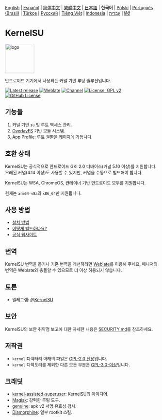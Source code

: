 [English](README.md) | [Español](README_ES.md) | [简体中文](README_CN.md) | [繁體中文](README_TW.md) | [日本語](README_JP.md) | **한국어** | [Polski](README_PL.md) | [Português (Brasil)](README_PT-BR.md) | [Türkçe](README_TR.md) | [Русский](README_RU.md) | [Tiếng Việt](README_VI.md) | [Indonesia](README_ID.md) | [עברית](README_IW.md) | [हिंदी](README_IN.md)

# KernelSU

<img src="https://kernelsu.org/logo.png" style="width: 96px;" alt="logo">

안드로이드 기기에서 사용되는 커널 기반 루팅 솔루션입니다.

[![Latest release](https://img.shields.io/github/v/release/tiann/KernelSU?label=Release&logo=github)](https://github.com/tiann/KernelSU/releases/latest)
[![Weblate](https://img.shields.io/badge/Localization-Weblate-teal?logo=weblate)](https://hosted.weblate.org/engage/kernelsu)
[![Channel](https://img.shields.io/badge/Follow-Telegram-blue.svg?logo=telegram)](https://t.me/KernelSU)
[![License: GPL v2](https://img.shields.io/badge/License-GPL%20v2-orange.svg?logo=gnu)](https://www.gnu.org/licenses/old-licenses/gpl-2.0.en.html)
[![GitHub License](https://img.shields.io/github/license/tiann/KernelSU?logo=gnu)](/LICENSE)

## 기능들

1. 커널 기반 `su` 및 루트 액세스 관리.
2. [OverlayFS](https://en.wikipedia.org/wiki/OverlayFS) 기반 모듈 시스템.
3. [App Profile](https://kernelsu.org/guide/app-profile.html): 루트 권한을 케이지에 가둡니다.

## 호환 상태

KernelSU는 공식적으로 안드로이드 GKI 2.0 디바이스(커널 5.10 이상)를 지원합니다. 오래된 커널(4.14 이상)도 사용할 수 있지만, 커널을 수동으로 빌드해야 합니다.

KernelSU는 WSA, ChromeOS, 컨테이너 기반 안드로이드 모두를 지원합니다.

현재는 `arm64-v8a`와 `x86_64`만 지원됩니다.

## 사용 방법

- [설치 방법](https://kernelsu.org/guide/installation.html)
- [어떻게 빌드하나요?](https://kernelsu.org/guide/how-to-build.html)
- [공식 웹사이트](https://kernelsu.org/)

## 번역

KernelSU 번역을 돕거나 기존 번역을 개선하려면 [Weblate](https://hosted.weblate.org/engage/kernelsu/)를 이용해 주세요. 매니저의 번역은 Weblate와 충돌할 수 있으므로 더 이상 허용되지 않습니다.

## 토론

- 텔레그램: [@KernelSU](https://t.me/KernelSU)

## 보안

KernelSU의 보안 취약점 보고에 대한 자세한 내용은 [SECURITY.md](/SECURITY.md)를 참조하세요.

## 저작권

- `kernel` 디렉터리 아래의 파일은 [GPL-2.0 전용](https://www.gnu.org/licenses/old-licenses/gpl-2.0.en.html)입니다.
- `kernel` 디렉토리를 제외한 다른 모든 부분은 [GPL-3.0-이상](https://www.gnu.org/licenses/gpl-3.0.html)입니다.

## 크래딧

- [kernel-assisted-superuser](https://git.zx2c4.com/kernel-assisted-superuser/about/): KernelSU의 아이디어.
- [Magisk](https://github.com/topjohnwu/Magisk): 강력한 루팅 도구.
- [genuine](https://github.com/brevent/genuine/): apk v2 서명 유효성 검사.
- [Diamorphine](https://github.com/m0nad/Diamorphine): 일부 rootkit 스킬.
